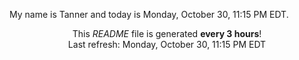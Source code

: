 My name is Tanner and today is Monday, October 30, 11:15 PM EDT.

<p align="center">This <i>README</i> file is generated <b>every 3 hours</b>!</br>Last refresh: Monday, October 30, 11:15 PM EDT<br /></p>
